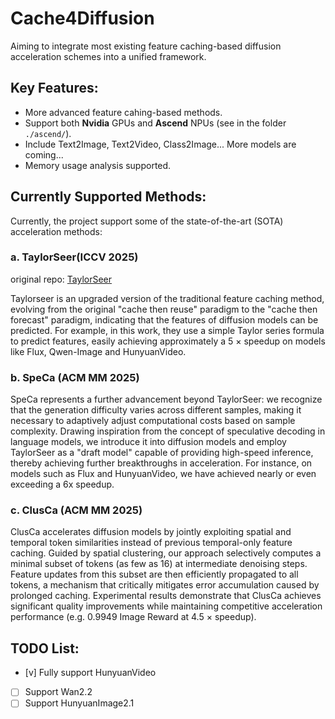 # Cache4Diffusion
Aiming to integrate most existing feature caching-based diffusion acceleration schemes into a unified framework.

## Key Features: 
- More advanced feature cahing-based methods.
- Support both **Nvidia** GPUs and **Ascend** NPUs (see in the folder `./ascend/`).
- Include Text2Image, Text2Video, Class2Image... More models are coming...
- Memory usage analysis supported.

## Currently Supported Methods:
Currently, the project support some of the state-of-the-art (SOTA) acceleration methods:

### a. TaylorSeer(ICCV 2025)
original repo:  [TaylorSeer](https://github.com/Shenyi-Z/TaylorSeer)

Taylorseer is an upgraded version of the traditional feature caching method, evolving from the original "cache then reuse" paradigm to the "cache then forecast" paradigm, indicating that the features of diffusion models can be predicted. For example, in this work, they use a simple Taylor series formula to predict features, easily achieving approximately a 5 $\times$ speedup on models like Flux, Qwen-Image and HunyuanVideo.

### b. SpeCa (ACM MM 2025)

SpeCa represents a further advancement beyond TaylorSeer: we recognize that the generation difficulty varies across different samples, making it necessary to adaptively adjust computational costs based on sample complexity. Drawing inspiration from the concept of speculative decoding in language models, we introduce it into diffusion models and employ TaylorSeer as a "draft model" capable of providing high-speed inference, thereby achieving further breakthroughs in acceleration. For instance, on models such as Flux and HunyuanVideo, we have achieved nearly or even exceeding a 6x speedup.

### c. ClusCa (ACM MM 2025)

ClusCa accelerates diffusion models by jointly exploiting spatial and temporal token similarities instead of previous temporal-only feature caching. Guided by spatial clustering, our approach selectively computes a minimal subset of tokens (as few as 16) at intermediate denoising steps. Feature updates from this subset are then efficiently propagated to all tokens, a mechanism that critically mitigates error accumulation caused by prolonged caching. Experimental results demonstrate that ClusCa achieves significant quality improvements while maintaining competitive acceleration performance (e.g. 0.9949 Image Reward at 4.5 $\times$ speedup).


## TODO List:

- [v] Fully support HunyuanVideo
- [ ] Support Wan2.2
- [ ] Support HunyuanImage2.1
